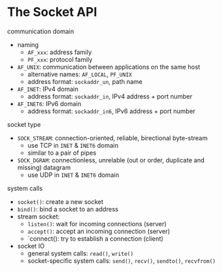 # The Socket API

communication domain
* naming
  * `AF_xxx`: address family
  * `PF_xxx`: protocol family
* `AF_UNIX`: communication between applications on the same host
  * alternative names: `AF_LOCAL`, `PF_UNIX`
  * address format: `sockaddr_un`, path name
* `AF_INET`: IPv4 domain
  * address format: `sockaddr_in`, IPv4 address + port number
* `AF_INET6`: IPv6 domain
  * address format: `sockaddr_in6`, IPv6 address + port number

socket type
* `SOCK_STREAM`: connection-oriented, reliable, birectional byte-stream
  * use TCP in `INET` & `INET6` domain
  * similar to a pair of pipes
* `SOCK_DGRAM`: connectionless, unrelable (out or order, duplicate and missing) datagram
  * use UDP in `INET` & `INET6` domain

system calls
* `socket()`: create a new socket
* `bind()`: bind a socket to an address
* stream socket:
  * `listen()`: wait for incoming connections (server)
  * `accept()`: accept an incoming connection (server)
  * `connect(): try to establish a connection (client)
* socket IO
  * general system calls: `read()`, `write()`
  * socket-specific system calls: `send()`, `recv()`, `sendto()`, `recvfrom()`
